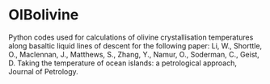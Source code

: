 # OIBolivine
Python codes used for calculations of olivine crystallisation temperatures along basaltic liquid lines of descent for the following paper: Li, W., Shorttle, O., Maclennan, J., Matthews, S., Zhang, Y., Namur, O., Soderman, C., Geist, D. Taking the temperature of ocean islands: a petrological approach, Journal of Petrology.
